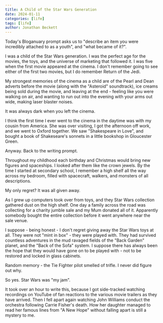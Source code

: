 ```yaml
---
title: A Child of the Star Wars Generation
date: 2024-01-11
categories: [life]
tags: [life]
author: Jonathan Beckett
---
```


Today's Bloganuary prompt asks us to "describe an item you were incredibly attached to as a youth", and "what became of it?".

I was a child of the Star Wars generation. I was the perfect age for the movies, the toys, and the universe of marketing that followed it. I was five when the first movie appeared at the cinema. I don't remember going to see either of the first two movies, but I do remember Return of the Jedi.

My strongest memories of the cinema as a child are of the Pearl and Dean adverts before the movie (along with the "Asteroid" soundtrack), ice creams being sold during the movie, and leaving at the end - feeling like you were walking on air, and wanting to run out into the evening with your arms out wide, making laser blaster noises.

It was always dark when you left the cinema.

I think the first time I ever went to the cinema in the daytime was with my cousin from America. She was over visiting, I got the afternoon off work, and we went to Oxford together. We saw "Shakespeare in Love", and bought a book of Shakeseare's sonnets in a little bookshop in Gloucester Green.

Anyway. Back to the writing prompt.

Throughout my childhood each birthday and Christmas would bring new figures and  spaceships. I looked after them like the crown jewels. By the time I started at secondary school, I remember a high shelf all the way across my bedroom, filled with spacecraft, walkers, and monsters of all descriptions.

My only regret? It was all given away.

As I grew up computers took over from toys, and they Star Wars collection gathered dust on the high shelf. One day a family across the road was collecting for a charity jumble sale and my Mum donated all of it. Apparently somebody bought the entire collection before it went anywhere near the sale venue.

I suppose - being honest - I don't regret giving away the Star Wars toys at all. They were not "mint in box" - they were played with. They had survived countless adventures in the mud ravaged fields of the "Back Garden" planet, and the "Back of the Sofa" system. I suppose there has always been the hope that they would have gone on to be played with - not to be restored and locked in glass cabinets.

Random memory - the Tie Fighter pilot smelled of trifle. I never did figure out why.

So yes. Star Wars was "my jam".

It took over an hour to write this, because I got side-tracked watching recordings on YouTube of fan reactions to the various movie trailers as they have arrived. Then I fell apart again watching John Williams conduct the orchestra following Carrie Fisher's death. How her daughter managed to read her famous lines from "A New Hope" without falling apart is still a mystery to me.